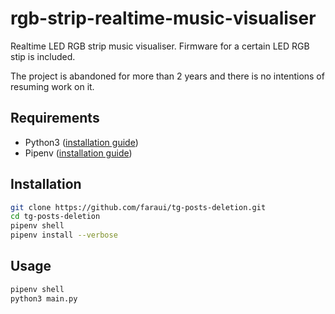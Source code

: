 # rgb-strip-realtime-music-visualiser
Realtime LED RGB strip music visualiser. Firmware for a certain LED RGB stip is included.

The project is abandoned for more than 2 years and there is no intentions of resuming work on it.

## Requirements
- Python3 ([installation guide](https://wiki.python.org/moin/BeginnersGuide/Download))
- Pipenv ([installation guide](https://docs.pipenv.org/install/#installing-pipenv))

## Installation
```bash
git clone https://github.com/faraui/tg-posts-deletion.git
cd tg-posts-deletion
pipenv shell
pipenv install --verbose
```

## Usage
```bash
pipenv shell
python3 main.py
```
